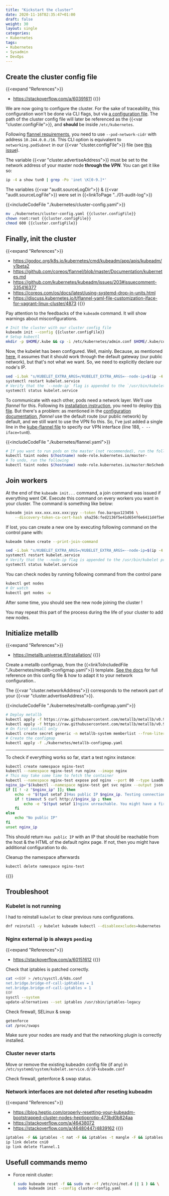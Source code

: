 ```yaml
---
title: "Kickstart the cluster"
date: 2020-11-16T02:35:47+01:00
draft: false
weight: 30
layout: single
categories:
- Kubernetes
tags:
- Kubernetes
- Sysadmin
- DevOps
---
```


## Create the cluster config file

{{<expand "References">}}
* <https://stackoverflow.com/a/60391611>
{{</expand>}}

We are now going to configure the cluster. For the sake of traceability, this configuration won't be done via CLI flags, but via [a configuration file](<!-- TODO -->). The path of the cluster config file will later be referenced as the {{<var "cluster.configFile">}}, and **should** be inside `/etc/kubernetes`.

Following [flannel requirements](https://github.com/coreos/flannel/blob/master/Documentation/kubernetes.md#kubeadm), you need to use `--pod-network-cidr` with address `10.244.0.0./16`. This CLI option is equivalent to `networking.podSubnet` in our {{<var "cluster.configFile">}} file (see [this issue](https://github.com/kubernetes/kubeadm/issues/1899)).

The variable {{<var "cluster.advertiseAddress">}} must be set to the network address of your master node **through the *VPN***. You can get it like so:

```sh
ip -4 a show tun0 | grep -Po 'inet \K[0-9.]*'
```

The variables {{<var "audit.sourceLogDir">}} & {{<var "audit.sourceLogFile">}} were set in {{<linkToPage "../01-audit-log">}}

{{<includeCodeFile "./kubernetes/cluster-config.yaml">}}

```sh
mv ./kubernetes/cluster-config.yaml {{cluster.configFile}}
chown root:root {{cluster.configFile}}
chmod 600 {{cluster.configFile}}
```

## Finally, init the cluster

{{<expand "References">}}
* <https://godoc.org/k8s.io/kubernetes/cmd/kubeadm/app/apis/kubeadm/v1beta2>
* <https://github.com/coreos/flannel/blob/master/Documentation/kubernetes.md>
* <https://github.com/kubernetes/kubeadm/issues/203#issuecomment-335416377>
* <https://coreos.com/os/docs/latest/using-systemd-drop-in-units.html>
* <https://discuss.kubernetes.io/t/flannel-yaml-file-customization-iface-for-vagrant-linux-cluster/4873>
{{</expand>}}

Pay attention to the feedbacks of the `kubeadm` command. It will show warnings about misconfigurations.

```sh
# Init the cluster with our cluster config file
kubeadm init --config {{cluster.configFile}}
# Setup kubectl
mkdir -p $HOME/.kube && cp -i /etc/kubernetes/admin.conf $HOME/.kube/config && chown $(id -u):$(id -g) $HOME/.kube/config
```

Now, the kubelet has been configured. Well, mainly. Because, as mentioned [here](https://github.com/kubernetes/kubeadm/issues/203), it assumes that it should work through the default gateway (our public network), but that's not what we want. So, we need to explicitly declare our node's IP.

```sh
sed -i.bak "s/KUBELET_EXTRA_ARGS=/KUBELET_EXTRA_ARGS=--node-ip=$(ip -4 a show tun0 | grep -Po 'inet \K[0-9.]*') /" /etc/sysconfig/kubelet
systemctl restart kubelet.service
# Verify that the `--node-ip` flag is appended to the `/usr/bin/kubelet` process
systemctl status kubelet.service
```

To communicate with each other, pods need a network layer. We'll use *flannel* for this. Following its [installation instruction](https://github.com/coreos/flannel#deploying-flannel-manually), you need to deploy [this file](https://raw.githubusercontent.com/coreos/flannel/master/Documentation/kube-flannel.yml). But there's a problem: as mentioned in the [configuration documentation](https://github.com/coreos/flannel/blob/master/Documentation/configuration.md#key-command-line-options), *flannel* use the default route (our public network) by default, and we still want to use the VPN fio this. So, I've just added a single line in the [kube-flannel file](https://raw.githubusercontent.com/coreos/flannel/master/Documentation/kube-flannel.yml) to specify our VPN interface (line 188, `- --iface=tun0`).

{{<includeCodeFile "./kubernetes/flannel.yaml">}}

```sh
# If you want to run pods on the master (not recommended), run the following command:
kubectl taint nodes $(hostname) node-role.kubernetes.io/master-
# To undo, run the following
kubectl taint nodes $(hostname) node-role.kubernetes.io/master:NoSchedule
```

## Join workers

At the end of the `kubeadm init...` command, a join command was issued if everything went OK. Execute this command on every workers you want in your cluster. The command is something like below:

```sh
kubeadm join xxx.xxx.xxx.xxx:yyy --token foo.barqux123456 \
    --discovery-token-ca-cert-hash sha256:fed2136f5e41d654f6e6411d4f5e646512fd5
```

If lost, you can create a new one by executing following command on the control pane with:

```sh
kubeadm token create --print-join-command
```


```sh
sed -i.bak "s/KUBELET_EXTRA_ARGS=/KUBELET_EXTRA_ARGS=--node-ip=$(ip -4 a show tun0 | grep -Po 'inet \K[0-9.]*') /" /etc/sysconfig/kubelet
systemctl restart kubelet.service
# Verify that the --node-ip flag is appended to the /usr/bin/kubelet process
systemctl status kubelet.service
```

You can check nodes by running following command from the control pane

```sh
kubectl get nodes
# Or watch
kubectl get nodes -w
```

After some time, you should see the new node joining the cluster !

You may repeat this part of the process during the life of your cluster to add new nodes.

## Initialize metallb

{{<expand "References">}}
* <https://metallb.universe.tf/installation/>
{{</expand>}}

Create a metallb configmap, from the {{<linkToIncludedFile "./kubernetes/metallb-configmap.yaml">}} template. [See the docs](https://metallb.universe.tf/configuration/$docs) for full reference on this config file & how to adapt it to your network configuration..

The {{<var "cluster.networkAddress">}} corresponds to the network part of your {{<var "cluster.advertiseAddress">}}.

{{<includeCodeFile "./kubernetes/metallb-configmap.yaml">}}

```sh
# Deploy metallb
kubectl apply -f https://raw.githubusercontent.com/metallb/metallb/v0.9.5/manifests/namespace.yaml
kubectl apply -f https://raw.githubusercontent.com/metallb/metallb/v0.9.5/manifests/metallb.yaml
# On first install only
kubectl create secret generic -n metallb-system memberlist --from-literal=secretkey="$(openssl rand -base64 128)"
# Create the configmap
kubectl apply -f ./kubernetes/metallb-configmap.yaml
```

---

To check if everything works so far, start a test nginx instance:

```sh
kubectl create namespace nginx-test
kubectl --namespace nginx-test run nginx --image nginx
# This may take some time to fetch the container
kubectl --namespace nginx-test expose pod nginx --port 80 --type LoadBalancer
nginx_ip="$(kubectl --namespace nginx-test get svc nginx --output json | jq --raw-output '.status.loadBalancer.ingress[].ip')"
if [[ ! -z "$nginx_ip" ]]; then
    echo -e "$(tput setaf 2)Has public IP $nginx_ip. Testing connection. If nothing appears bellow, you might have a firewall configuration issue.$(tput sgr0)"
    if ! timeout 5 curl http://$nginx_ip ; then
        echo -e "$(tput setaf 1)nginx unreachable. You might have a firewall configuration issue.$(tput sgr0)"
    fi
else
    echo "No public IP"
fi
unset nginx_ip
```

This should return `Has public IP` with an IP that should be reachable from the host & the HTML of the default nginx page. If not, then you might have additional configuration to do.

Cleanup the namespace afterwards

```sh
kubectl delete namespace nginx-test
```

{{<commitAdvice>}}

## Troubleshoot

### Kubelet is not running

I had to reinstall `kubelet` to clear previous runs configurations.

```sh
dnf reinstall -y kubelet kubeadm kubectl --disableexcludes=kubernetes
```

### Nginx external ip is always `pending`

{{<expand "References">}}
* <https://stackoverflow.com/a/60151612>
{{</expand>}}

Check that iptables is patched correctly.

```sh
cat <<EOF > /etc/sysctl.d/k8s.conf
net.bridge.bridge-nf-call-ip6tables = 1
net.bridge.bridge-nf-call-iptables = 1
EOF
sysctl --system
update-alternatives --set iptables /usr/sbin/iptables-legacy
```

Check firewall, SELinux & swap

```sh
getenforce
cat /proc/swaps
```

Make sure your nodes are ready and that the networking plugin is correctly installed.

### Cluster never starts

Move or remove the existing kubeadm config file (if any) in `/etc/systemd/system/kubelet.service.d/10-kubeadm.conf`

Check firewall, getenforce & swap status.

### Network interfaces are not deleted after reseting kubeadm

{{<expand "References">}}
* <https://blog.heptio.com/properly-resetting-your-kubeadm-bootstrapped-cluster-nodes-heptioprotip-473bd0b824aa>
* <https://stackoverflow.com/a/46438072>
* <https://stackoverflow.com/a/46480447/4839162>
{{</expand>}}

```sh
iptables -F && iptables -t nat -F && iptables -t mangle -F && iptables -X
ip link delete cni0
ip link delete flannel.1
```

## Usefull commands memo

* Force reinit cluster: 
  ```sh
  ( sudo kubeadm reset -f && sudo rm -rf /etc/cni/net.d || 1 ) && \
    sudo kubeadm init --config cluster-config.yaml
  ```